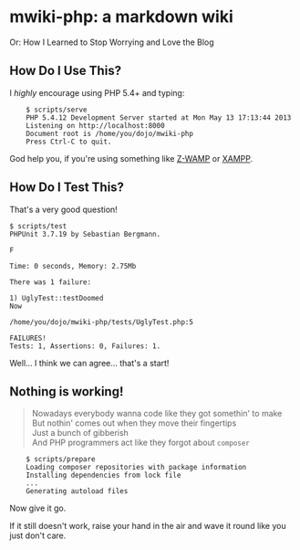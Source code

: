 # mwiki-php: a markdown wiki

Or: How I Learned to Stop Worrying and Love the Blog

## How Do I Use This?

I *highly* encourage using PHP 5.4+ and typing:

        $ scripts/serve
        PHP 5.4.12 Development Server started at Mon May 13 17:13:44 2013
        Listening on http://localhost:8000
        Document root is /home/you/dojo/mwiki-php
        Press Ctrl-C to quit.

God help you, if you're using something like
[Z-WAMP](http://zwamp.sourceforge.net/) or
[XAMPP](http://www.apachefriends.org).

## How Do I Test This?

That's a very good question!

	$ scripts/test
	PHPUnit 3.7.19 by Sebastian Bergmann.

	F

	Time: 0 seconds, Memory: 2.75Mb

	There was 1 failure:

	1) UglyTest::testDoomed
	Now

	/home/you/dojo/mwiki-php/tests/UglyTest.php:5

	FAILURES!
	Tests: 1, Assertions: 0, Failures: 1.

Well... I think we can agree... that's a start!

## Nothing is working!

> Nowadays everybody wanna code like they got somethin' to make  
> But nothin' comes out when they move their fingertips  
> Just a bunch of gibberish  
> And PHP programmers act like they forgot about `composer`

        $ scripts/prepare
        Loading composer repositories with package information
        Installing dependencies from lock file
        ...
        Generating autoload files

Now give it go.

If it still doesn't work, raise your hand in the air and wave it round like you
just don't care.
